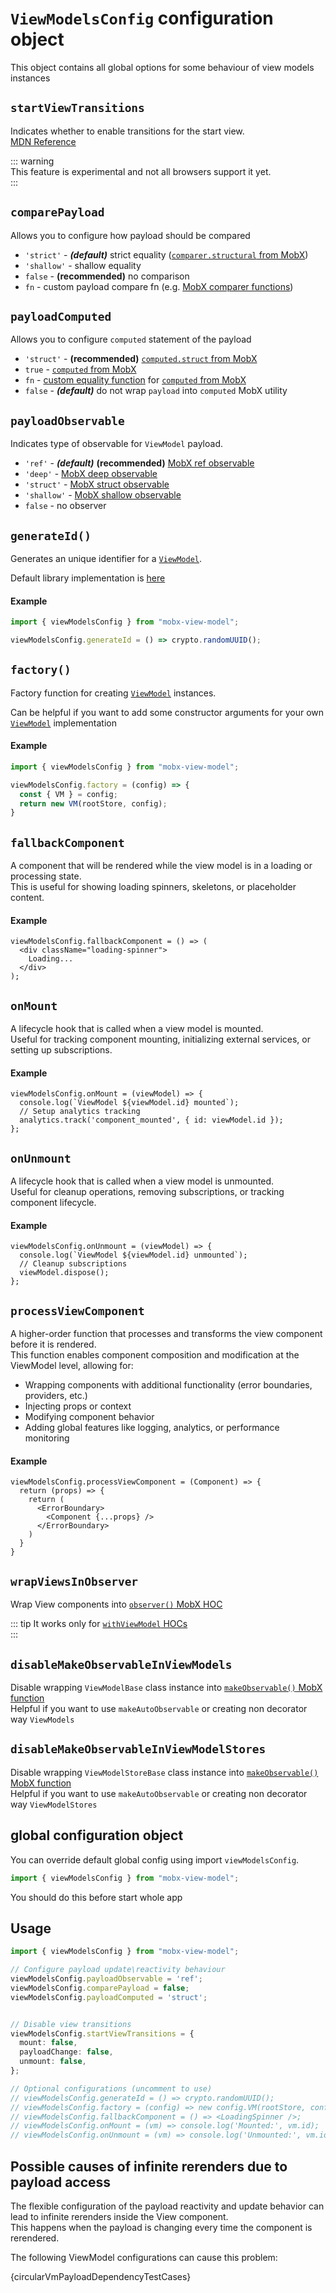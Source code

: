 # `ViewModelsConfig` configuration object   
This object contains all global options for some behaviour of view models instances  


## `startViewTransitions`  
Indicates whether to enable transitions for the start view.  
[MDN Reference](https://developer.mozilla.org/docs/Web/API/View_Transitions_API)

::: warning  
This feature is experimental and not all browsers support it yet.  
:::

## `comparePayload`  
Allows you to configure how payload should be compared   

- `'strict'` - _**(default)**_ strict equality ([`comparer.structural` from MobX](https://mobx.js.org/computeds.html#built-in-comparers))  
- `'shallow'` - shallow equality  
- `false` - **(recommended)** no comparison  
- `fn` - custom payload compare fn (e.g. [MobX comparer functions](https://mobx.js.org/computeds.html#built-in-comparers))  

## `payloadComputed`  
Allows you to configure `computed` statement of the payload  
- `'struct'` - **(recommended)** [`computed.struct` from MobX](https://mobx.js.org/computeds.html#computed-struct)  
- `true` - [`computed` from MobX](https://mobx.js.org/computeds.html)  
- `fn` - [custom equality function](https://mobx.js.org/computeds.html#equals) for [`computed` from MobX](https://mobx.js.org/computeds.html)  
- `false` - _**(default)**_ do not wrap `payload` into `computed` MobX utility  

## `payloadObservable`  
Indicates type of observable for `ViewModel` payload.  

- `'ref'` - _**(default)**_ **(recommended)** [MobX ref observable](https://mobx.js.org/api.html#observableref)  
- `'deep'` - [MobX deep observable](https://mobx.js.org/api.html#observabledeep)  
- `'struct'` - [MobX struct observable](https://mobx.js.org/api.html#observablestruct)   
- `'shallow'` - [MobX shallow observable](https://mobx.js.org/api.html#observableshallow)  
- `false` - no observer  

## `generateId()`  
Generates an unique identifier for a [`ViewModel`](/api/view-models/interface).   

Default library implementation is [here](/src/utils/create-vm-id-generator.ts#L16)  

#### Example 


```ts
import { viewModelsConfig } from "mobx-view-model";

viewModelsConfig.generateId = () => crypto.randomUUID();
```

## `factory()`  
Factory function for creating [`ViewModel`](/api/view-models/interface) instances.  

Can be helpful if you want to add some constructor arguments for your own [`ViewModel`](/api/view-models/interface) implementation  

#### Example  

```ts
import { viewModelsConfig } from "mobx-view-model";

viewModelsConfig.factory = (config) => {
  const { VM } = config;
  return new VM(rootStore, config);
}
```

## `fallbackComponent`  
A component that will be rendered while the view model is in a loading or processing state.  
This is useful for showing loading spinners, skeletons, or placeholder content.

#### Example
```tsx
viewModelsConfig.fallbackComponent = () => (
  <div className="loading-spinner">
    Loading...
  </div>
);
```

## `onMount`  
A lifecycle hook that is called when a view model is mounted.  
Useful for tracking component mounting, initializing external services, or setting up subscriptions.

#### Example
```tsx
viewModelsConfig.onMount = (viewModel) => {
  console.log(`ViewModel ${viewModel.id} mounted`);
  // Setup analytics tracking
  analytics.track('component_mounted', { id: viewModel.id });
};
```

## `onUnmount`  
A lifecycle hook that is called when a view model is unmounted.  
Useful for cleanup operations, removing subscriptions, or tracking component lifecycle.

#### Example
```tsx
viewModelsConfig.onUnmount = (viewModel) => {
  console.log(`ViewModel ${viewModel.id} unmounted`);
  // Cleanup subscriptions
  viewModel.dispose();
};
```

## `processViewComponent`  
A higher-order function that processes and transforms the view component before it is rendered.   
This function enables component composition and modification at the ViewModel level, allowing for:
- Wrapping components with additional functionality (error boundaries, providers, etc.)
- Injecting props or context
- Modifying component behavior
- Adding global features like logging, analytics, or performance monitoring

#### Example  
```tsx
viewModelsConfig.processViewComponent = (Component) => {
  return (props) => {
    return (
      <ErrorBoundary>
        <Component {...props} />
      </ErrorBoundary>
    )
  }
}
```

## `wrapViewsInObserver`  

Wrap View components into [`observer()` MobX HOC](https://mobx.js.org/api.html#observer)  

::: tip
It works only for [`withViewModel` HOCs](/react/api/with-view-model)  
:::

## `disableMakeObservableInViewModels`  

Disable wrapping `ViewModelBase` class instance into [`makeObservable()` MobX function](https://mobx.js.org/observable-state.html#makeobservable)  
Helpful if you want to use `makeAutoObservable` or creating non decorator way `ViewModels`  

## `disableMakeObservableInViewModelStores`  

Disable wrapping `ViewModelStoreBase` class instance into [`makeObservable()` MobX function](https://mobx.js.org/observable-state.html#makeobservable)  
Helpful if you want to use `makeAutoObservable` or creating non decorator way `ViewModelStores`  

## global configuration object   
You can override default global config using import `viewModelsConfig`.  

```ts
import { viewModelsConfig } from "mobx-view-model";
```

You should do this before start whole app  

## Usage  

```ts
import { viewModelsConfig } from "mobx-view-model";

// Configure payload update\reactivity behaviour
viewModelsConfig.payloadObservable = 'ref';
viewModelsConfig.comparePayload = false;
viewModelsConfig.payloadComputed = 'struct';


// Disable view transitions
viewModelsConfig.startViewTransitions = {
  mount: false,
  payloadChange: false,
  unmount: false,
};

// Optional configurations (uncomment to use)
// viewModelsConfig.generateId = () => crypto.randomUUID();
// viewModelsConfig.factory = (config) => new config.VM(rootStore, config);
// viewModelsConfig.fallbackComponent = () => <LoadingSpinner />;
// viewModelsConfig.onMount = (vm) => console.log('Mounted:', vm.id);
// viewModelsConfig.onUnmount = (vm) => console.log('Unmounted:', vm.id);
```

## Possible causes of infinite rerenders due to payload access  

The flexible configuration of the payload reactivity and update behavior can lead to infinite rerenders inside the View component.  
This happens when the payload is changing every time the component is rerendered.  

The following ViewModel configurations can cause this problem:  

{circularVmPayloadDependencyTestCases}
